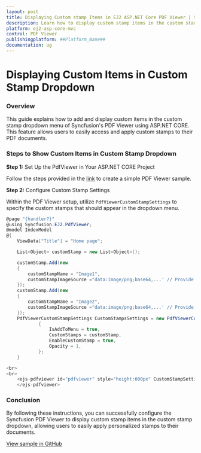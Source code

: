 ```yaml
---
layout: post  
title: Displaying Custom stamp Items in EJ2 ASP.NET Core PDF Viewer | Syncfusion  
description: Learn how to display custom stamp items in the custom stamp in the Syncfusion ASP.NET MVC PDF Viewer component of Syncfusion Essential JS 2 and more.
platform: ej2-asp-core-mvc
control: PDF Viewer
publishingplatform: ##Platform_Name##
documentation: ug  
---
```


# Displaying Custom Items in Custom Stamp Dropdown

### Overview

This guide explains how to add and display custom items in the custom stamp dropdown menu of Syncfusion's PDF Viewer using ASP.NET CORE. This feature allows users to easily access and apply custom stamps to their PDF documents.

### Steps to Show Custom Items in Custom Stamp Dropdown

**Step 1:** Set Up the PdfViewer in Your ASP.NET CORE Project

 Follow the steps provided in the [link](https://ej2.syncfusion.com/aspnetcore/documentation/pdfviewer/getting-started) to create a simple PDF Viewer sample.

**Step 2:** Configure Custom Stamp Settings

Within the PDF Viewer setup, utilize `PdfViewerCustomStampSettings` to specify the custom stamps that should appear in the dropdown menu.

```cs
@page "{handler?}"
@using Syncfusion.EJ2.PdfViewer;
@model IndexModel
@{
    ViewData["Title"] = "Home page";

    List<Object> customStamp = new List<Object>();

    customStamp.Add(new
    {
        customStampName = "Image1",
        customStampImageSource ="data:image/png;base64,...' // Provide a valid base64 or URL for the image"
    });
    customStamp.Add(new
    {
        customStampName = "Image2",
        customStampImageSource ="data:image/png;base64,...' // Provide a valid base64 or URL for the image"
    });
    PdfViewerCustomStampSettings CustomStampsSettings = new PdfViewerCustomStampSettings()
            {
                IsAddToMenu = true,
                CustomStamps = customStamp,
                EnableCustomStamp = true,
                Opacity = 1,
            };
    }

<br>
<br>
    <ejs-pdfviewer id="pdfviewer" style="height:600px" CustomStampSettings="@CustomStampsSettings" documentPath="https://cdn.syncfusion.com/content/pdf/pdf-succinctly.pdf">
    </ejs-pdfviewer>
```
### Conclusion

By following these instructions, you can successfully configure the Syncfusion PDF Viewer to display custom stamp items in the custom stamp dropdown, allowing users to easily apply personalized stamps to their documents.

[View sample in GitHub](https://github.com/SyncfusionExamples/asp-core-pdf-viewer-examples/tree/master/How%20to)